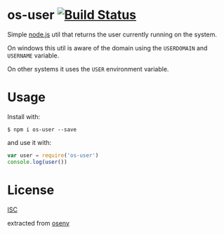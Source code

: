 # os-user [![Build Status](https://travis-ci.org/martinheidegger/os-user.svg?branch=master)](https://travis-ci.org/martinheidegger/os-user)

Simple [node.js](https://nodejs.org/) util that returns the user currently running on the system.

On windows this util is aware of the domain using the `USERDOMAIN` and `USERNAME` variable.

On other systems it uses the `USER` environment variable.

# Usage 

Install with:

```
$ npm i os-user --save
```

and use it with:

```JavaScript
var user = require('os-user')
console.log(user())
```

# License

[ISC](https://en.wikipedia.org/wiki/ISC_license)

extracted from [osenv](https://github.com/npm/osenv)